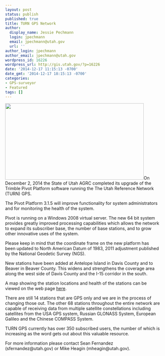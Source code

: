 ```yaml
---
layout: post
status: publish
published: true
title: TURN GPS Network
author:
  display_name: Jessie Pechmann
  login: jpechmann
  email: jpechmann@utah.gov
  url: ''
author_login: jpechmann
author_email: jpechmann@utah.gov
wordpress_id: 16226
wordpress_url: http://gis.utah.gov/?p=16226
date: '2014-12-17 11:15:13 -0700'
date_gmt: '2014-12-17 18:15:13 -0700'
categories:
- GPS-surveyor
- Featured
tags: []
---
```

<p><a href="{{ "/downloads/UpgradedNetwork_Dec2014.jpg" | prepend: site.baseurl }}"><img src="{{ "/images/UpgradedNetwork_Dec2014.jpg" | prepend: site.baseurl }}" alt="" title="UpgradedNetwork_Dec2014" width="450" height="248" class="inline-text-left" /></a>On December 2, 2014 the State of Utah AGRC completed its upgrade of the Trimble Pivot Platform software running the The Utah Reference Network (TURN) GPS. </p>
<p>The Pivot Platform 3.1.5 will improve functionality for system administrators and for monitoring the health of the system. </p>
<p>Pivot is running on a Windows 2008 virtual server. The new 64 bit system provides greatly improved processing capabilities which allows the network to expand its subscriber base, the number of base stations, and to grow other innovative uses of the system.</p>
<p>Please keep in mind that the coordinate frame on the new platform has been updated to North American Datum of 1983, 2011 adjustment published by the National Geodetic Survey (NGS). </p>
<p>New stations have been added at Antelope Island in Davis County and to Beaver in Beaver County. This widens and strengthens the coverage area along the west side of Davis County and the I-15 corridor in the south. </p>
<p>A map showing the station locations and health of the stations can be viewed on the web page <a href="http://www.turngps.utah.gov/Map/SensorMap.aspx">here</a>. </p>
<p>There are still 14 stations that are GPS only and we are in the process of changing those out. The other 68 stations throughout the entire network are capable of receiving data from multiple satellite constellations including satellites from the USA GPS system, Russian GLONASS System, European Galileo and the Chinese COMPASS System.  </p>
<p>TURN GPS currently has over 350 subscribed users, the number of which is increasing as the word gets out about this valuable resource.</p>
<p>For more information please contact Sean Fernandez (sfernandez@utah.gov) or Mike Heagin (mheagin@utah.gov).</p>
